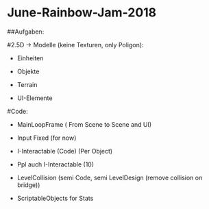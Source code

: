 # June-Rainbow-Jam-2018

##Aufgaben:

#2.5D -> Modelle (keine Texturen, only Poligon):

- Einheiten

- Objekte

- Terrain

- UI-Elemente

#Code:

- MainLoopFrame ( From Scene to Scene and UI)

- Input Fixed (for now)

- I-Interactable (Code) (Per Object)

- Ppl auch I-Interactable (10)

- LevelCollision (semi Code, semi LevelDesign (remove collision on bridge))

- ScriptableObjects for Stats
